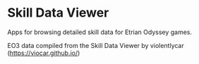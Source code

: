 # Skill Data Viewer

Apps for browsing detailed skill data for Etrian Odyssey games.

EO3 data compiled from the Skill Data Viewer by violentlycar (https://viocar.github.io/)
